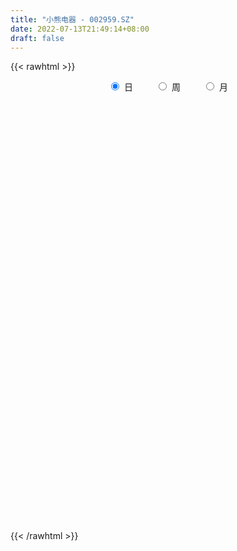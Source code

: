 ```yaml
---
title: "小熊电器 - 002959.SZ"
date: 2022-07-13T21:49:14+08:00
draft: false
---
```

{{< rawhtml >}}
    <div style="text-align: center">
        <label style="padding: 1rem;"><input style="margin-right: .5rem" type="radio" name="period" value="D" checked onclick="period_change(this)">日</label>
        <label style="padding: 1rem;"><input style="margin-right: .5rem" type="radio" name="period" value="W" onclick="period_change(this)">周</label>
        <label style="padding: 1rem;"><input style="margin-right: .5rem" type="radio" name="period" value="M" onclick="period_change(this)">月</label>
    </div>
    <div id="chart" style="height: 700px;"></div> 
    <script type="text/javascript">
        const D_v = [34712.33,20394.99,17986.23,20929.69,17531.57,23227.93,39073.71,41570.01,48339.65,50097.29,27429.95,33943.29,30215.24,23898.82,11691.95,64155.19,42949.66,40063.49,35907.63,26995.8,17676.4,33971.04,42379.63,32167.7,27147.75,21890.94,23911.75,21973.57,21422.67,27060.92,31594.95,35583.29,18167.31,22549.75,16984.2,25877.93,18896.27,14817.06,18456.73,17637.63,23211.94,15846.17,15201.64,14022.73,21689.49,16383.32,15178.41,22303.0,26173.41,25480.32,33931.9,26579.22,19397.42,27991.86,17396.4,21978.01,12015.61,12397.07,14011.82,8648.8,9172.36,12083.78,12663.29,11043.36,13700.61,12147.95,11616.2,9524.3,10491.48,20656.01,13289.46,18842.94,20238.84,20766.89,24920.38,28916.9,16836.47,13021.58,11539.14,13372.57,14201.34,35069.92,20276.45,12827.09,12002.78,14553.77,11500.01,24269.13,22460.11,13559.1,18614.94,20898.03,23191.89,20009.37,26135.81,17359.89,14123.05,13136.5,15729.59,11310.65,14262.4,16008.88,16885.24,9429.53,16643.88,10784.23,7387.07,20644.37,28337.89,22241.83,12070.5,11704.93,8301.47,11392.5,15235.79,10988.18,13616.7,10392.3,27314.77,34228.26,43646.11,20764.44,19893.73,19561.64,16186.43,34523.67,22037.38,20947.97,13043.43,13658.84,14459.82,27237.01,24570.45,27111.84,30032.75,20863.65,29221.74,39301.96,35880.66,42297.11,29292.13,19917.27,19873.58,17235.72,35183.68,33245.57,24542.51,16045.0,64956.1,41595.94,65627.04,54635.48,34526.85,22950.78,17363.08,22174.58,23655.37,18110.81,16974.26,29424.17,23631.08,22963.85,17840.71,15543.45,16366.16,15691.85,12212.8,12836.29,9245.87,12186.31,18638.22,19166.14,22043.13,21756.7,12159.94,10169.2,10000.98,6529.1,7844.21,9524.97,8453.17,8930.26,11750.11,8677.89,8333.86,32709.0,38084.2,28269.4,28636.6,16645.76,15625.65,9792.44,11055.97,8349.74,9297.77,14187.06,9237.82,6717.13,9058.63,7337.71,11461.37,12809.02,9065.44,38716.13,22927.45,23554.19,16611.65,16539.02,37895.34,25962.81,16789.68,19132.2,17057.24,9990.61,11199.85,6902.13,12201.98,19576.99,17935.28,7297.82,16014.42,11867.29,15237.91,11615.59,9552.56,11367.88,11890.55,9773.62,10747.87,8299.71,6792.62,8234.02,9301.59,33468.13,15267.37,12358.63,19447.84,9844.52,10356.62,6847.8,22687.22,11162.91,9620.9,9521.33,11228.81,14636.4,11658.02,7308.1,4812.85,14869.76,10748.94,22141.98,18538.52,10824.31,13999.1,7975.62,7075.29,7333.57,6774.59,9420.65,11171.58,19227.79,8375.78,8220.98,11655.19,14043.61,17670.15,19424.27,14778.16,12870.42,20006.17,19943.71,18098.29,12079.21,14247.76,9338.6,18691.64,51059.47,47958.48,21313.99,18137.0,15153.06,16900.95,28741.46,20582.09,19068.49,12393.14,11945.44,8692.38,15405.86,34957.52,15259.03,13946.07,15889.77,13650.15,13699.39,15151.64,11177.68,8609.91,9592.82,7115.92,10911.55,8385.97,8012.29,7089.52,8201.06,5828.11,8892.15,18753.24,20178.27,10968.78,18745.52,12996.6,15862.12,18545.97,17549.75,14838.38,19691.81,12742.76,10912.67,8897.17,17247.8,24575.97,38201.41,73408.21,36716.07,25800.18,64754.69,57058.72,61222.89,47300.2,33330.88,49579.99,45257.9,31345.04,25228.16,35744.71,22999.59,22381.22,42175.75,66820.92,35664.07,28213.0,17492.9,28262.68,20119.81,25277.45,24120.02,20393.97,19038.52,29037.03,21588.09,12333.67,17641.25,12952.05,38312.56,27626.88,38626.37,24458.0,20199.42,17789.17,16094.0,13901.8,14971.92,15258.25,12391.45,10391.4,11990.61,18027.52,25190.37,44527.3,32218.41,20402.93,18944.15,19839.11,66605.49,37666.91,50819.06,41305.95,41713.57,33359.46,26337.91,20035.61,36466.39,28994.63,33576.38,21345.36,25333.74,23841.41,16503.6,34032.6,25432.07,17000.71,13719.48,15876.96,14940.25,12650.45,12174.36,14071.86,8557.35,11812.83,10835.53,10705.92,7682.74,9711.33,8631.7,17712.55,13466.18,12355.9,9995.09,9132.46,8931.24,10596.65,14617.38,14500.22,18685.4,13074.24,13232.4,10434.76,13125.22,13443.71,23045.87,10827.38,9937.21,11396.74,10473.26,9379.31,46435.23,35680.33,18154.39,19666.93,16550.99,15167.3,12915.7,17558.14,16552.29,19921.42,21840.51,42124.41,31332.26,33949.36,25778.96,22607.37,21034.55,33147.36,50413.49,47246.56,41001.03,58219.19,42031.21,47903.95,49797.64,51198.13,34822.66,40340.95,33911.34,58788.99,32018.8,24444.0,37245.14,30299.25,19557.75,39183.87,26207.24,28044.74,22896.14,22188.15,27378.21,26266.47,21543.87,23880.08,29296.72,25546.45,27315.41,26793.03,19458.79,16398.4,14673.81,20621.75,19897.34,21376.38,43783.3,31631.43,21795.5,15602.49,19507.84,24857.52,26325.88,14907.82,21297.37,17694.94,15164.91,14558.5,15433.27,16518.63,16070.3,14638.5,20988.83,21028.25,13944.74]
const D_histogram = [0.0,0.0082962963,0.0111279097,-0.1000439933,-0.0519770798,0.3640832528,0.0806671622,-0.4082375061,-0.8481309241,-0.7683576223,-0.6671554438,-0.4701528176,-0.1623713526,0.1690855047,1.1677062129,2.5352251013,2.6327242518,3.4381193962,3.9140995906,3.7898045591,3.4224401123,3.6117089486,2.457135644,1.7104972947,1.3836977999,1.0966210984,0.3932478983,0.0954423302,-0.2244140993,-0.387012124,-0.1391421647,-0.4086583508,-0.6670375781,-1.0954625639,-1.4874507323,-2.2168444769,-2.773642513,-2.767468886,-2.6034771785,-2.1741142117,-2.1894786242,-2.1504092343,-1.9224826162,-1.6328901105,-1.1450745128,-0.7857223544,-0.5347846076,-0.3126804716,-0.4380292305,-0.3102691471,-0.4880663995,-0.5240308637,-0.6773395323,-1.225192286,-1.6033671314,-2.1669714621,-2.4147313196,-2.2673448793,-1.9482372112,-1.58675439,-1.3889050351,-1.0946929073,-0.8059791806,-0.6393087515,-0.407079389,-0.0614038482,-0.0116859929,0.1033077866,0.0110826817,0.4938658994,0.6801007611,0.8076363623,1.125979367,1.5350897048,1.4451832657,1.7861213878,1.8792978144,1.5795470117,1.4240691056,1.3084019557,0.9042331544,-0.093044034,-0.9513682586,-1.185954841,-1.0994717987,-0.981616657,-0.9399363854,-0.5465451147,-0.0841873013,0.1152776503,0.2783699328,0.2652525824,0.44490742,0.6092354951,0.1113102576,-0.1408684061,-0.3665142254,-0.5156406139,-0.7009871938,-0.9021892589,-0.8097170713,-0.6255223168,-0.6269167387,-0.6678280496,-0.8364165259,-0.9785600311,-0.9687258095,-0.9557544628,-0.4294153148,0.0538463639,0.3653127855,0.5659809479,0.7013479823,0.7883672104,0.9031802706,1.0056387397,0.8138073032,0.8356478706,1.2710766321,1.6885699297,2.2796856356,2.5350083283,2.4834808581,2.0018174477,1.6726533134,0.6343733335,-0.1552930655,-0.3383125015,-0.537888805,-0.5472542705,-0.4548063105,-0.5729402417,-0.6604872769,-0.5038737071,-0.6888534638,-0.7103569286,-0.6138867937,0.0500085575,0.5777040975,1.1837822025,1.4165078899,1.4297894438,1.0163076886,0.9099116602,1.255403431,1.6046956135,1.5827665935,0.6441327761,-0.6943400709,-1.7821838981,-2.9173312642,-3.7568723681,-3.8684407316,-3.7541241568,-3.4503529928,-3.2688299696,-3.0370834439,-2.7497280828,-2.249967059,-1.9285148198,-1.4102758055,-0.9477242177,-0.6876683669,-0.5212876019,-0.3962655116,-0.3672727732,-0.0972945807,0.1400426912,0.3601148847,0.3732134671,0.4516061261,0.2900927651,0.0166490544,0.0970553952,0.2091024493,0.2382663386,0.1885199006,0.2133838516,0.3393819388,0.5264958083,0.5437104763,0.679484852,0.6766874308,0.7234863836,0.7149443463,1.1932006,1.6188447413,1.9472193874,2.1916989969,2.2043247826,2.0314815784,1.7812821118,1.5286674508,1.3047189807,1.0079483987,0.5498825327,0.1864250526,-0.003379087,-0.1541552086,-0.2173308494,-0.1758443755,-0.1062696122,-0.0952468039,0.3177815531,0.5072978694,0.647738438,0.5698913664,0.638805526,0.2789914974,-0.2189957976,-0.6787037642,-1.1117477938,-1.2692719532,-1.2608239371,-1.1063500115,-0.9763306161,-0.7698647508,-0.4524383634,-0.3803777308,-0.2799469544,-0.0770162837,-0.0213287315,0.1791534817,0.354173102,0.5038893891,0.6351309626,0.6105338275,0.6030296961,0.643548679,0.5529471403,0.4474686666,0.3441950456,0.2207674251,0.4703898741,0.5095440905,0.4627066144,0.5324887164,0.4669156206,0.3188777639,0.2333998701,-0.0999262711,-0.3124360944,-0.4105649503,-0.4379421373,-0.3687624552,-0.3599115051,-0.2870470204,-0.2857155593,-0.2603533051,-0.1434457756,-0.0336732357,0.2184737377,0.3968090076,0.4299209414,0.2793111366,0.1656728104,0.0941887072,0.1056273549,0.0680062653,-0.0425815456,-0.1930092361,-0.5011192531,-0.700591071,-0.781626541,-0.8711054571,-1.0134455177,-1.2257332657,-1.3932740338,-1.4244452721,-1.3684529675,-1.121712847,-0.7938733772,-0.4605731973,-0.2474864319,-0.1426895769,-0.0885989633,0.3127060057,0.8364981029,1.1556183912,1.2498722808,1.2841011643,1.2523739405,1.0275057996,1.0228785915,0.9519033577,0.702409195,0.5069395362,0.4246222448,0.3087222217,0.0782278445,-0.3723697909,-0.6901179235,-0.8259585045,-0.7800671914,-0.688544339,-0.5550563764,-0.3741946509,-0.2520402535,-0.1476226678,-0.0435050365,0.0505984912,0.0548812596,0.0433598258,0.066471959,0.0646181206,0.059829531,0.0341708593,0.1039120873,0.2755040552,0.3749520552,0.3548288936,0.4623090011,0.4835362256,0.5786750051,0.6391671993,0.5597202513,0.5932859425,0.5969329533,0.5304980237,0.3841200098,0.3373846766,0.1767331385,0.0248138989,0.2302524044,0.5354243387,0.6606129433,0.6055727923,0.8226179812,1.0023043351,1.1341074523,1.1970479616,1.0238132074,1.2147320456,1.1782238128,1.1062489613,0.8818316082,0.6456491944,0.3708825176,0.0637923735,0.2093297563,0.2960543308,0.344524223,0.1997647834,0.0571743148,0.0968718771,0.0411148357,0.0815202584,0.0752335618,-0.0041949522,-0.1418865978,-0.4195977687,-0.7114819648,-0.8530134849,-1.0230459182,-1.0822725606,-0.7754682564,-0.5541397822,-0.3590728884,-0.1675373912,-0.0727515535,-0.1397742151,-0.2699217586,-0.3875246347,-0.4110826692,-0.5081785978,-0.5034432694,-0.4678062283,-0.4487022351,-0.3174097012,-0.098984335,0.3006757428,0.3755647395,0.3671943426,0.3604854649,0.3888096049,0.5854159443,0.6173960573,0.8379456267,0.9258137485,0.640452973,0.4320492302,0.1720544239,-0.0151420152,-0.3338479445,-0.4213995161,-0.3419253691,-0.3149501563,-0.5494055683,-0.8863146368,-1.1350175112,-1.4953286203,-1.8177816791,-1.9850548726,-1.8981815106,-1.7052103777,-1.4111252589,-1.1577614766,-0.9833218493,-0.8633390475,-0.6899132656,-0.4592386179,-0.3109408139,-0.1498647552,-0.0067507809,0.0167861135,0.1108829357,0.0474615135,0.0684930008,0.0454728251,0.0955005899,0.1444389974,0.1451276142,0.1030819673,-0.0154718383,-0.1719003659,-0.3192252856,-0.2864677196,-0.2248651912,-0.2538373141,-0.3808785721,-0.3136091397,-0.1024722383,0.1044022756,0.2592319515,0.3548647159,0.4465007419,0.521514016,0.7743550369,0.7305189793,0.6187889362,0.6450877385,0.631883344,0.662094194,0.6251648697,0.514755572,0.3514178768,0.2692426654,0.3220428848,0.499337225,0.6587142461,0.8308282505,0.7294225287,0.6223301615,0.5994701973,0.6643372298,0.9247795218,0.8727619714,0.8400656404,0.5646463129,0.0449447614,-0.0091372361,0.1395805396,0.2726398499,0.3844590872,0.3690137739,0.2648356446,0.4072893945,0.4196007878,0.3168309028,0.3884644935,0.3554483262,0.3120053557,0.3950576833,0.4659868105,0.5449587027,0.5782791946,0.5084457593,0.3222143599,0.3005223741,0.2005323416,0.1436813987,-0.033449567,-0.1540780702,-0.1898593691,-0.3073596187,-0.4775159276,-0.549414243,-0.5604486865,-0.4734049406,-0.4336708224,-0.3385301206,-0.0195099785,0.1366130532,0.1361910178,0.0207686916,-0.0120351394,0.0482587151,0.1055596262,0.0696718421,0.0428298838,0.0548759875,-0.0587935084,-0.1366763329,-0.2451704033,-0.4170207325,-0.4992833532,-0.6239666156,-0.5337074159,-0.5113526656,-0.5213546791]
const D_fast = [0.0,0.0103703704,0.0159839612,-0.1201989402,-0.0851262966,0.4219548491,0.1587055491,-0.4322584956,-1.0841846447,-1.1965007484,-1.2620874309,-1.1826230091,-0.9154343822,-0.5417061488,0.7488411127,2.7501662763,3.5058464898,5.1707714833,6.6252765753,7.4484326835,7.9366782648,9.0288743383,8.4885849448,8.1695709191,8.1886958743,8.1757744474,7.5707132218,7.2967682363,6.920808282,6.6614572263,6.8745416444,6.5028608706,6.0777222488,5.375431622,4.6115807706,3.3279759067,2.0777672423,1.3920736478,0.9051960607,0.7910304746,0.2282964061,-0.2702365127,-0.5229305486,-0.6415605705,-0.440013601,-0.2770920312,-0.1598504363,-0.0159164182,-0.2507724848,-0.2005796881,-0.5003935404,-0.6673657205,-0.9900092722,-1.8441600974,-2.6231767256,-3.7285239219,-4.5799666093,-4.9994163887,-5.1673680235,-5.2025737998,-5.3519507037,-5.3314118027,-5.2441928711,-5.2373496299,-5.1068901147,-4.7765655359,-4.7297691789,-4.5889484527,-4.6784028872,-4.0721531946,-3.7158931427,-3.3864484508,-2.7866106045,-1.9937278405,-1.7223384631,-0.934869994,-0.3718691138,-0.2767331636,-0.0761937934,0.1352395457,-0.042870967,-1.063409164,-2.1595754531,-2.6906507458,-2.8790356531,-3.0065846757,-3.1998885005,-2.9431335085,-2.5018225204,-2.2735381562,-2.0408533905,-1.9876575952,-1.6967759027,-1.3801389539,-1.8502366269,-2.1376323921,-2.4549067678,-2.7329433098,-3.0935366882,-3.5202860679,-3.6302431482,-3.6024289729,-3.7605525794,-3.9684209028,-4.3461135105,-4.7328970235,-4.9652442543,-5.1912115233,-4.7722262039,-4.2755029343,-3.8727083164,-3.5305449169,-3.219840887,-2.9357298563,-2.5951217285,-2.2412535744,-2.2296331851,-1.99888065,-1.2456827305,-0.4060469505,0.7549901643,1.644064939,2.2134076834,2.2321986349,2.321197829,1.4415111825,0.6130215171,0.3454239558,0.0113754509,-0.1348035822,-0.1560571998,-0.4174261914,-0.6700950459,-0.6394499029,-0.9966430255,-1.1957357225,-1.2527372859,-0.5763397953,0.095781769,0.9978054246,1.5846580845,1.9553869993,1.7959821662,1.9170640529,2.5764066815,3.3268727674,3.7006353957,2.9230347724,1.4109769077,-0.1224128941,-1.9868930762,-3.7656522721,-4.8443308185,-5.6685452829,-6.2273623671,-6.8630468363,-7.3905711716,-7.7906478312,-7.8533785722,-8.0140550379,-7.848384975,-7.6227644416,-7.5346256826,-7.498566818,-7.4726111056,-7.5354365606,-7.2897820132,-7.0174340685,-6.7073331538,-6.6009312046,-6.4096370141,-6.4986271839,-6.767908631,-6.6632384414,-6.4989157749,-6.4101853009,-6.4128017638,-6.3345918499,-6.123748278,-5.8050104564,-5.6518681694,-5.3462225807,-5.1798481442,-4.9521775955,-4.7819835462,-4.0054271424,-3.1750718159,-2.3598923229,-1.5674879642,-1.0037809828,-0.6687537924,-0.4736327311,-0.3440805295,-0.2418492543,-0.2866327367,-0.6072279695,-0.9240791864,-1.1147280978,-1.3040430216,-1.4215513747,-1.4240259947,-1.3810186344,-1.3938075272,-0.9013337819,-0.5849929982,-0.2826178201,-0.2179920501,0.010623491,-0.2794426633,-0.8321789076,-1.4615628152,-2.1725437934,-2.647385941,-2.9541439092,-3.0762574865,-3.1903207451,-3.1763210675,-2.9720042709,-2.995038071,-2.9645940333,-2.7809174335,-2.7305620641,-2.4852914805,-2.2217285847,-1.9460399503,-1.6560156362,-1.5279793145,-1.3847260218,-1.1833198691,-1.1356846228,-1.1292959299,-1.1465207895,-1.2147565536,-0.8475366361,-0.6809963971,-0.6121572196,-0.4092529385,-0.3580971291,-0.4264155449,-0.4535434712,-0.8118511802,-1.1024700271,-1.3032401205,-1.4401028418,-1.4631137735,-1.5442406997,-1.5431379702,-1.6132353989,-1.652961471,-1.5719153854,-1.4705611543,-1.1637957465,-0.8862582247,-0.7456660555,-0.8264480762,-0.8986681998,-0.9466051262,-0.9087596398,-0.9293791631,-1.0506123604,-1.2492923599,-1.6826821901,-2.0573017758,-2.333743881,-2.6409991615,-3.0367006015,-3.555421666,-4.0712809425,-4.4585634988,-4.7446844361,-4.7783725273,-4.6490014019,-4.4308445212,-4.2796293638,-4.210504903,-4.1785640302,-3.6990825598,-2.9661659369,-2.3581410508,-1.951419091,-1.5961649164,-1.3147986551,-1.2827903461,-1.0316979063,-0.8646973007,-0.9385891647,-1.0073239395,-0.9834856697,-1.0222051373,-1.2331425533,-1.7768326365,-2.26711025,-2.6094404572,-2.7585659419,-2.8391791742,-2.8444553057,-2.7571422429,-2.6979979089,-2.6304859901,-2.537244618,-2.4304914675,-2.4124883842,-2.4131698615,-2.3734397385,-2.3591390469,-2.3489702537,-2.3660862106,-2.2703669607,-2.0298989791,-1.8367129652,-1.7681289035,-1.5450715456,-1.4029602648,-1.163152734,-0.94286874,-0.8823856252,-0.7004984483,-0.5476181992,-0.4814286229,-0.5317766343,-0.4941657984,-0.6106340518,-0.7563498167,-0.4933482101,-0.0543201911,0.2360216493,0.3323746964,0.7550743806,1.1853368183,1.6006667986,1.9628692983,2.0455878459,2.5401896956,2.798237416,3.0028248047,2.9988653537,2.9240952385,2.742049191,2.4509071403,2.6487769622,2.8095151194,2.9441160674,2.8492978236,2.7210009338,2.7849164653,2.7394381328,2.8002236201,2.8127453139,2.7322680619,2.5591047669,2.1764941538,1.7067394665,1.3519545752,0.9261606623,0.5963658798,0.7093031198,0.7920966485,0.8973953202,1.0470464696,1.1236444189,1.0216782035,0.8240502204,0.6095661856,0.4832374838,0.2590969057,0.1379714168,0.0566569008,-0.0364146647,0.0155254439,0.2092047263,0.6840337398,0.8528139214,0.9362421102,1.0196545987,1.1451811399,1.4881414654,1.6744705927,2.1045065688,2.4238281277,2.2985805954,2.1981891602,1.9812079599,1.790226017,1.3880581015,1.1951566509,1.1891494556,1.1373871294,0.7655803253,0.2070925976,-0.3253646546,-1.0595079188,-1.8364063973,-2.499943309,-2.8876153247,-3.1209467862,-3.1796429822,-3.2157195689,-3.2871104039,-3.3829623641,-3.3820148985,-3.2661499053,-3.1955873048,-3.0719774349,-2.9305511558,-2.902817733,-2.7810001769,-2.8325562207,-2.7944014833,-2.8060534527,-2.7321505404,-2.6471023836,-2.6101318632,-2.6264070183,-2.7488287835,-2.9482324025,-3.1753636437,-3.2142230076,-3.2088367769,-3.3012682284,-3.5235291294,-3.5346619819,-3.3491431401,-3.1161680573,-2.8965303935,-2.7121814502,-2.5089202387,-2.3035284606,-1.8570986805,-1.7183049932,-1.6753378023,-1.4877670653,-1.3430006239,-1.1472662254,-1.0279043322,-1.0096247369,-1.085107963,-1.099972508,-0.9666615675,-0.6645329209,-0.3404773384,0.0393437287,0.1202936391,0.1687838123,0.2957913974,0.5267427374,1.0183799099,1.1845528523,1.3618729314,1.2276151821,0.719149821,0.6627835144,0.8463964251,1.0476156978,1.255549707,1.3323578371,1.294388619,1.5386647174,1.6558763077,1.6323141485,1.8010638625,1.8569097767,1.8914681451,2.0732848936,2.2607107235,2.4759222913,2.6538125819,2.7110905863,2.6054127769,2.6588513846,2.6089944375,2.5880638444,2.4025704868,2.2434224661,2.1601763249,1.9658361707,1.6763008799,1.4670490038,1.3159023886,1.2845948993,1.215911312,1.2264194836,1.5405621311,1.730838426,1.7644641451,1.6542339918,1.618421376,1.6907799092,1.7744707269,1.7560009034,1.739866416,1.7656315165,1.6372636436,1.5252117358,1.3554250646,1.0793195522,0.8722360932,0.591561177,0.5483935227,0.4429101066,0.3025694233]
const D_slow = [0.0,0.0020740741,0.0048560515,-0.0201549468,-0.0331492168,0.0578715964,0.0780383869,-0.0240209896,-0.2360537206,-0.4281431262,-0.5949319871,-0.7124701915,-0.7530630296,-0.7107916535,-0.4188651002,0.2149411751,0.873122238,1.7326520871,2.7111769847,3.6586281245,4.5142381525,5.4171653897,6.0314493007,6.4590736244,6.8049980744,7.079153349,7.1774653235,7.2013259061,7.1452223813,7.0484693503,7.0136838091,6.9115192214,6.7447598269,6.4708941859,6.0990315028,5.5448203836,4.8514097554,4.1595425338,3.5086732392,2.9651446863,2.4177750302,1.8801727217,1.3995520676,0.99132954,0.7050609118,0.5086303232,0.3749341713,0.2967640534,0.1872567457,0.109689459,-0.0123271409,-0.1433348568,-0.3126697399,-0.6189678114,-1.0198095942,-1.5615524598,-2.1652352897,-2.7320715095,-3.2191308123,-3.6158194098,-3.9630456686,-4.2367188954,-4.4382136905,-4.5980408784,-4.6998107257,-4.7151616877,-4.718083186,-4.6922562393,-4.6894855689,-4.566019094,-4.3959939038,-4.1940848132,-3.9125899714,-3.5288175452,-3.1675217288,-2.7209913819,-2.2511669282,-1.8562801753,-1.5002628989,-1.17316241,-0.9471041214,-0.9703651299,-1.2082071946,-1.5046959048,-1.7795638545,-2.0249680187,-2.2599521151,-2.3965883937,-2.4176352191,-2.3888158065,-2.3192233233,-2.2529101777,-2.1416833227,-1.9893744489,-1.9615468845,-1.996763986,-2.0883925424,-2.2173026959,-2.3925494943,-2.618096809,-2.8205260769,-2.9769066561,-3.1336358407,-3.3005928532,-3.5096969846,-3.7543369924,-3.9965184448,-4.2354570605,-4.3428108892,-4.3293492982,-4.2380211018,-4.0965258648,-3.9211888693,-3.7240970667,-3.498301999,-3.2468923141,-3.0434404883,-2.8345285207,-2.5167593626,-2.0946168802,-1.5246954713,-0.8909433892,-0.2700731747,0.2303811872,0.6485445156,0.807137849,0.7683145826,0.6837364572,0.549264256,0.4124506883,0.2987491107,0.1555140503,-0.0096077689,-0.1355761957,-0.3077895617,-0.4853787938,-0.6388504923,-0.6263483529,-0.4819223285,-0.1859767779,0.1681501946,0.5255975555,0.7796744777,1.0071523927,1.3210032505,1.7221771539,2.1178688022,2.2789019963,2.1053169785,1.659771004,0.930438188,-0.008779904,-0.9758900869,-1.9144211261,-2.7770093743,-3.5942168667,-4.3534877277,-5.0409197484,-5.6034115132,-6.0855402181,-6.4381091695,-6.6750402239,-6.8469573156,-6.9772792161,-7.076345594,-7.1681637873,-7.1924874325,-7.1574767597,-7.0674480385,-6.9741446717,-6.8612431402,-6.7887199489,-6.7845576854,-6.7602938366,-6.7080182242,-6.6484516396,-6.6013216644,-6.5479757015,-6.4631302168,-6.3315062647,-6.1955786456,-6.0257074327,-5.856535575,-5.6756639791,-5.4969278925,-5.1986277425,-4.7939165572,-4.3071117103,-3.7591869611,-3.2081057654,-2.7002353708,-2.2549148429,-1.8727479802,-1.546568235,-1.2945811354,-1.1571105022,-1.110504239,-1.1113490108,-1.1498878129,-1.2042205253,-1.2481816192,-1.2747490222,-1.2985607232,-1.2191153349,-1.0922908676,-0.9303562581,-0.7878834165,-0.628182035,-0.5584341606,-0.61318311,-0.7828590511,-1.0607959995,-1.3781139878,-1.6933199721,-1.969907475,-2.213990129,-2.4064563167,-2.5195659076,-2.6146603403,-2.6846470789,-2.7039011498,-2.7092333327,-2.6644449622,-2.5759016867,-2.4499293395,-2.2911465988,-2.1385131419,-1.9877557179,-1.8268685481,-1.6886317631,-1.5767645964,-1.490715835,-1.4355239788,-1.3179265102,-1.1905404876,-1.074863834,-0.9417416549,-0.8250127498,-0.7452933088,-0.6869433413,-0.7119249091,-0.7900339327,-0.8926751702,-1.0021607045,-1.0943513183,-1.1843291946,-1.2560909497,-1.3275198396,-1.3926081658,-1.4284696097,-1.4368879187,-1.3822694842,-1.2830672323,-1.175586997,-1.1057592128,-1.0643410102,-1.0407938334,-1.0143869947,-0.9973854284,-1.0080308148,-1.0562831238,-1.1815629371,-1.3567107048,-1.5521173401,-1.7698937043,-2.0232550838,-2.3296884002,-2.6780069087,-3.0341182267,-3.3762314686,-3.6566596803,-3.8551280246,-3.9702713239,-4.0321429319,-4.0678153261,-4.0899650669,-4.0117885655,-3.8026640398,-3.513759442,-3.2012913718,-2.8802660807,-2.5671725956,-2.3102961457,-2.0545764978,-1.8166006584,-1.6409983597,-1.5142634756,-1.4081079144,-1.330927359,-1.3113703979,-1.4044628456,-1.5769923265,-1.7834819526,-1.9784987505,-2.1506348352,-2.2893989293,-2.382947592,-2.4459576554,-2.4828633224,-2.4937395815,-2.4810899587,-2.4673696438,-2.4565296873,-2.4399116976,-2.4237571674,-2.4087997847,-2.4002570699,-2.374279048,-2.3054030342,-2.2116650204,-2.122957797,-2.0073805468,-1.8864964904,-1.7418277391,-1.5820359393,-1.4421058765,-1.2937843908,-1.1445511525,-1.0119266466,-0.9158966441,-0.831550475,-0.7873671903,-0.7811637156,-0.7236006145,-0.5897445298,-0.424591294,-0.2731980959,-0.0675436006,0.1830324832,0.4665593462,0.7658213367,1.0217746385,1.3254576499,1.6200136031,1.8965758435,2.1170337455,2.2784460441,2.3711666735,2.3871147668,2.4394472059,2.5134607886,2.5995918444,2.6495330402,2.6638266189,2.6880445882,2.6983232971,2.7187033617,2.7375117522,2.7364630141,2.7009913647,2.5960919225,2.4182214313,2.2049680601,1.9492065805,1.6786384404,1.4847713763,1.3462364307,1.2564682086,1.2145838608,1.1963959724,1.1614524186,1.093971979,0.9970908203,0.894320153,0.7672755036,0.6414146862,0.5244631291,0.4122875704,0.3329351451,0.3081890613,0.383357997,0.4772491819,0.5690477675,0.6591691338,0.756371535,0.9027255211,1.0570745354,1.2665609421,1.4980143792,1.6581276224,1.76613993,1.809153536,1.8053680322,1.721906046,1.616556167,1.5310748247,1.4523372857,1.3149858936,1.0934072344,0.8096528566,0.4358207015,-0.0186247182,-0.5148884364,-0.9894338141,-1.4157364085,-1.7685177232,-2.0579580924,-2.3037885547,-2.5196233166,-2.692101633,-2.8069112874,-2.8846464909,-2.9221126797,-2.9238003749,-2.9196038465,-2.8918831126,-2.8800177342,-2.8628944841,-2.8515262778,-2.8276511303,-2.791541381,-2.7552594774,-2.7294889856,-2.7333569452,-2.7763320366,-2.8561383581,-2.927755288,-2.9839715857,-3.0474309143,-3.1426505573,-3.2210528422,-3.2466709018,-3.2205703329,-3.155762345,-3.0670461661,-2.9554209806,-2.8250424766,-2.6314537174,-2.4488239725,-2.2941267385,-2.1328548039,-1.9748839679,-1.8093604194,-1.6530692019,-1.5243803089,-1.4365258397,-1.3692151734,-1.2887044522,-1.163870146,-0.9991915844,-0.7914845218,-0.6091288896,-0.4535463492,-0.3036787999,-0.1375944924,0.093600388,0.3117908809,0.521807291,0.6629688692,0.6742050596,0.6719207505,0.7068158854,0.7749758479,0.8710906197,0.9633440632,1.0295529744,1.131375323,1.2362755199,1.3154832456,1.412599369,1.5014614506,1.5794627895,1.6782272103,1.7947239129,1.9309635886,2.0755333873,2.2026448271,2.283198417,2.3583290106,2.408462096,2.4443824456,2.4360200539,2.3975005363,2.3500356941,2.2731957894,2.1538168075,2.0164632467,1.8763510751,1.75799984,1.6495821344,1.5649496042,1.5600721096,1.5942253729,1.6282731273,1.6334653002,1.6304565154,1.6425211942,1.6689111007,1.6863290612,1.6970365322,1.7107555291,1.696057152,1.6618880687,1.6005954679,1.4963402848,1.3715194465,1.2155277926,1.0821009386,0.9542627722,0.8239241024]
const D_data = [['2020-06-22', 119.23, 122.9, 117.6, 127.65],['2020-06-23', 123.7, 123.03, 119.98, 123.7],['2020-06-24', 121.09, 123.0, 121.09, 124.98],['2020-06-29', 122.37, 121.24, 119.65, 124.0],['2020-06-30', 121.01, 123.0, 120.01, 123.91],['2020-07-01', 122.0, 129.0, 121.87, 131.1],['2020-07-02', 128.5, 120.78, 118.5, 129.8],['2020-07-03', 118.1, 115.98, 113.3, 118.15],['2020-07-06', 114.8, 113.55, 109.57, 114.89],['2020-07-07', 113.89, 118.39, 111.36, 120.85],['2020-07-08', 117.14, 118.5, 115.2, 119.49],['2020-07-09', 118.33, 119.96, 115.6, 120.5],['2020-07-10', 120.0, 122.36, 120.0, 126.0],['2020-07-13', 121.01, 124.29, 121.0, 125.56],['2020-07-14', 136.72, 136.72, 136.72, 136.72],['2020-07-15', 145.0, 149.24, 139.01, 150.39],['2020-07-16', 145.36, 139.45, 136.4, 151.9],['2020-07-17', 140.0, 153.4, 140.0, 153.4],['2020-07-20', 159.0, 156.02, 149.18, 161.88],['2020-07-21', 152.5, 153.0, 148.2, 155.78],['2020-07-22', 151.11, 152.1, 150.15, 154.0],['2020-07-23', 154.0, 162.13, 151.44, 165.9],['2020-07-24', 160.0, 145.92, 145.92, 160.0],['2020-07-27', 143.06, 148.44, 136.99, 150.5],['2020-07-28', 148.4, 152.98, 144.18, 153.98],['2020-07-29', 150.0, 153.8, 149.16, 155.43],['2020-07-30', 153.79, 147.51, 147.5, 153.8],['2020-07-31', 145.83, 151.1, 145.6, 153.4],['2020-08-03', 150.4, 150.12, 148.18, 153.46],['2020-08-04', 149.0, 151.55, 148.31, 158.93],['2020-08-05', 150.34, 157.72, 149.3, 163.31],['2020-08-06', 158.69, 151.95, 148.02, 158.69],['2020-08-07', 149.02, 151.2, 146.75, 153.89],['2020-08-10', 148.11, 147.44, 142.0, 149.45],['2020-08-11', 145.01, 145.53, 145.0, 149.5],['2020-08-12', 144.87, 137.6, 133.0, 144.87],['2020-08-13', 137.84, 135.01, 134.0, 139.38],['2020-08-14', 136.26, 138.99, 134.11, 139.1],['2020-08-17', 140.0, 139.82, 136.57, 142.68],['2020-08-18', 139.81, 143.3, 139.0, 144.78],['2020-08-19', 143.7, 137.48, 136.99, 144.87],['2020-08-20', 135.5, 136.79, 133.8, 137.46],['2020-08-21', 136.79, 138.48, 136.79, 141.87],['2020-08-24', 140.0, 139.4, 138.01, 142.0],['2020-08-25', 140.01, 143.0, 139.6, 145.88],['2020-08-26', 143.01, 143.0, 140.0, 146.0],['2020-08-27', 144.5, 142.83, 140.55, 144.96],['2020-08-28', 142.0, 143.46, 135.0, 144.0],['2020-08-31', 143.82, 139.1, 139.0, 147.79],['2020-09-01', 139.58, 142.0, 135.61, 142.0],['2020-09-02', 138.88, 137.72, 132.56, 139.57],['2020-09-03', 137.11, 138.5, 136.01, 142.6],['2020-09-04', 137.0, 136.0, 134.0, 138.5],['2020-09-07', 136.0, 128.32, 125.14, 138.04],['2020-09-08', 127.22, 126.68, 121.9, 129.0],['2020-09-09', 124.17, 120.1, 118.3, 126.0],['2020-09-10', 123.0, 119.75, 118.88, 123.88],['2020-09-11', 120.0, 122.2, 118.01, 122.7],['2020-09-14', 123.99, 123.5, 120.5, 124.88],['2020-09-15', 123.55, 123.97, 122.5, 124.3],['2020-09-16', 123.28, 121.7, 121.01, 124.9],['2020-09-17', 120.51, 122.66, 120.2, 124.0],['2020-09-18', 122.0, 122.79, 120.22, 123.5],['2020-09-21', 123.5, 121.27, 120.5, 124.0],['2020-09-22', 121.0, 122.09, 119.06, 123.98],['2020-09-23', 122.8, 124.22, 121.0, 125.9],['2020-09-24', 124.22, 120.88, 120.38, 125.28],['2020-09-25', 120.88, 121.51, 118.38, 122.36],['2020-09-28', 121.0, 118.35, 118.07, 122.16],['2020-09-29', 119.0, 126.16, 117.2, 126.49],['2020-09-30', 126.0, 124.09, 123.6, 127.99],['2020-10-09', 126.3, 124.19, 121.51, 127.35],['2020-10-12', 124.19, 127.99, 124.01, 129.49],['2020-10-13', 127.59, 131.64, 126.07, 132.2],['2020-10-14', 127.0, 126.97, 124.88, 129.98],['2020-10-15', 128.0, 133.93, 127.11, 136.5],['2020-10-16', 132.82, 133.12, 131.8, 135.18],['2020-10-19', 134.0, 128.73, 128.26, 134.0],['2020-10-20', 128.78, 130.27, 127.34, 132.9],['2020-10-21', 130.29, 130.94, 128.93, 133.88],['2020-10-22', 130.0, 126.65, 124.8, 130.1],['2020-10-23', 126.0, 115.6, 114.44, 126.64],['2020-10-26', 113.9, 111.73, 108.2, 113.9],['2020-10-27', 112.8, 115.53, 111.7, 116.41],['2020-10-28', 115.5, 118.0, 114.51, 118.51],['2020-10-29', 117.0, 117.84, 115.0, 119.05],['2020-10-30', 119.0, 116.24, 115.6, 119.0],['2020-11-02', 117.87, 120.9, 116.27, 123.0],['2020-11-03', 122.13, 123.49, 121.0, 125.88],['2020-11-04', 123.0, 121.66, 120.42, 123.28],['2020-11-05', 123.0, 122.01, 119.96, 124.36],['2020-11-06', 120.0, 120.1, 116.14, 121.0],['2020-11-09', 120.38, 122.94, 118.0, 123.85],['2020-11-10', 122.0, 123.81, 119.19, 124.24],['2020-11-11', 123.77, 114.61, 114.5, 123.77],['2020-11-12', 116.0, 115.36, 114.69, 117.88],['2020-11-13', 115.36, 113.9, 113.0, 116.2],['2020-11-16', 114.11, 113.18, 110.28, 114.11],['2020-11-17', 113.28, 111.0, 109.49, 113.99],['2020-11-18', 110.0, 108.75, 108.03, 111.35],['2020-11-19', 108.62, 111.06, 106.19, 111.35],['2020-11-20', 110.97, 111.97, 110.14, 115.16],['2020-11-23', 113.02, 109.2, 107.17, 113.06],['2020-11-24', 109.0, 107.61, 107.2, 109.4],['2020-11-25', 107.6, 104.35, 103.2, 107.6],['2020-11-26', 103.82, 102.59, 100.58, 105.29],['2020-11-27', 102.59, 102.8, 101.38, 103.5],['2020-11-30', 102.19, 101.54, 99.5, 104.58],['2020-12-01', 101.0, 108.27, 100.38, 108.41],['2020-12-02', 108.27, 109.7, 107.5, 111.8],['2020-12-03', 109.81, 109.26, 107.8, 111.0],['2020-12-04', 107.99, 109.04, 106.3, 109.49],['2020-12-07', 108.89, 109.07, 108.0, 110.62],['2020-12-08', 108.38, 109.12, 108.07, 112.47],['2020-12-09', 109.12, 110.18, 108.66, 111.99],['2020-12-10', 110.11, 110.9, 107.95, 111.5],['2020-12-11', 111.91, 107.25, 105.61, 112.01],['2020-12-14', 107.51, 109.71, 106.71, 109.97],['2020-12-15', 110.18, 116.6, 109.52, 116.6],['2020-12-16', 117.0, 119.55, 113.01, 120.18],['2020-12-17', 118.58, 125.8, 117.63, 128.5],['2020-12-18', 125.69, 125.65, 123.5, 127.76],['2020-12-21', 126.01, 124.29, 121.61, 126.07],['2020-12-22', 122.45, 119.25, 118.88, 123.23],['2020-12-23', 119.23, 120.5, 118.21, 121.79],['2020-12-24', 119.99, 108.93, 108.45, 120.0],['2020-12-25', 107.01, 107.39, 103.0, 108.8],['2020-12-28', 108.69, 112.26, 108.49, 114.73],['2020-12-29', 112.14, 110.75, 108.3, 112.5],['2020-12-30', 112.01, 112.2, 110.31, 114.49],['2020-12-31', 111.98, 113.35, 111.12, 114.98],['2021-01-04', 113.25, 110.26, 107.0, 113.25],['2021-01-05', 108.46, 109.6, 107.0, 111.83],['2021-01-06', 111.0, 112.37, 109.9, 114.76],['2021-01-07', 112.4, 107.5, 106.42, 112.4],['2021-01-08', 105.5, 108.37, 105.42, 110.99],['2021-01-11', 108.4, 109.44, 106.6, 112.94],['2021-01-12', 109.36, 118.3, 108.91, 119.28],['2021-01-13', 120.31, 120.0, 116.42, 122.99],['2021-01-14', 120.01, 124.72, 118.8, 127.57],['2021-01-15', 123.1, 123.36, 117.22, 124.25],['2021-01-18', 121.0, 122.47, 119.0, 123.79],['2021-01-19', 123.85, 117.11, 117.01, 123.85],['2021-01-20', 117.01, 120.45, 114.9, 120.88],['2021-01-21', 120.45, 127.8, 119.02, 128.5],['2021-01-22', 129.76, 131.1, 126.11, 134.68],['2021-01-25', 131.51, 128.89, 127.7, 132.92],['2021-01-26', 116.0, 116.0, 116.0, 118.7],['2021-01-27', 108.0, 105.1, 104.4, 109.91],['2021-01-28', 104.0, 100.93, 100.0, 104.91],['2021-01-29', 100.93, 92.6, 90.84, 102.81],['2021-02-01', 91.99, 88.33, 85.6, 91.99],['2021-02-02', 88.33, 91.74, 88.0, 92.68],['2021-02-03', 91.81, 91.31, 89.47, 93.33],['2021-02-04', 91.0, 91.59, 89.49, 92.7],['2021-02-05', 92.39, 88.22, 88.2, 92.8],['2021-02-08', 87.87, 86.87, 83.0, 87.97],['2021-02-09', 86.85, 85.98, 84.8, 86.86],['2021-02-10', 85.98, 88.01, 85.98, 89.2],['2021-02-18', 89.2, 85.49, 84.46, 89.99],['2021-02-19', 84.93, 88.0, 83.7, 88.0],['2021-02-22', 88.25, 88.08, 86.6, 89.7],['2021-02-23', 87.74, 85.88, 84.33, 87.74],['2021-02-24', 86.2, 84.39, 84.08, 86.88],['2021-02-25', 84.4, 83.29, 83.05, 84.8],['2021-02-26', 81.81, 81.18, 79.17, 82.1],['2021-03-01', 82.0, 83.8, 81.11, 83.8],['2021-03-02', 83.95, 83.76, 82.2, 84.93],['2021-03-03', 83.76, 83.97, 82.79, 84.35],['2021-03-04', 83.9, 81.3, 81.0, 84.27],['2021-03-05', 80.3, 81.71, 79.32, 81.99],['2021-03-08', 81.79, 77.8, 77.5, 81.83],['2021-03-09', 77.78, 74.37, 72.4, 77.79],['2021-03-10', 75.0, 77.36, 74.63, 78.35],['2021-03-11', 77.14, 77.44, 76.54, 78.15],['2021-03-12', 77.0, 76.01, 75.37, 77.0],['2021-03-15', 76.0, 74.19, 73.55, 76.0],['2021-03-16', 74.27, 74.28, 73.19, 74.8],['2021-03-17', 74.27, 75.25, 73.07, 75.25],['2021-03-18', 75.25, 76.3, 74.62, 77.0],['2021-03-19', 76.11, 74.26, 74.0, 76.11],['2021-03-22', 74.25, 75.78, 73.82, 75.84],['2021-03-23', 75.45, 74.1, 73.88, 76.11],['2021-03-24', 73.5, 74.58, 73.5, 75.95],['2021-03-25', 73.88, 73.77, 73.41, 74.99],['2021-03-26', 74.76, 81.15, 74.04, 81.15],['2021-03-29', 82.74, 83.36, 82.0, 85.1],['2021-03-30', 82.83, 84.97, 80.47, 85.49],['2021-03-31', 85.5, 86.56, 83.82, 88.0],['2021-04-01', 85.77, 85.62, 84.4, 86.6],['2021-04-02', 85.49, 84.14, 83.31, 85.59],['2021-04-06', 84.01, 83.2, 82.1, 84.98],['2021-04-07', 83.16, 82.84, 82.32, 84.5],['2021-04-08', 82.32, 82.8, 81.51, 83.67],['2021-04-09', 82.19, 81.2, 80.67, 83.68],['2021-04-12', 81.19, 77.58, 77.5, 82.0],['2021-04-13', 78.0, 76.67, 76.06, 78.42],['2021-04-14', 75.85, 77.26, 75.85, 77.55],['2021-04-15', 77.26, 76.6, 75.23, 77.27],['2021-04-16', 76.62, 76.8, 76.0, 77.16],['2021-04-19', 76.82, 77.72, 76.82, 79.36],['2021-04-20', 78.0, 78.08, 77.71, 79.29],['2021-04-21', 77.45, 77.3, 76.53, 77.84],['2021-04-22', 77.21, 83.4, 76.46, 84.2],['2021-04-23', 82.0, 82.4, 81.13, 83.39],['2021-04-26', 82.0, 83.0, 81.51, 84.99],['2021-04-27', 82.58, 80.8, 79.51, 83.5],['2021-04-28', 80.77, 83.0, 79.05, 83.4],['2021-04-29', 77.77, 77.12, 75.0, 78.75],['2021-04-30', 75.89, 73.0, 72.52, 75.89],['2021-05-06', 72.8, 70.42, 70.23, 72.83],['2021-05-07', 70.42, 67.48, 67.0, 70.84],['2021-05-10', 67.44, 68.2, 65.31, 68.27],['2021-05-11', 68.22, 68.64, 67.0, 69.15],['2021-05-12', 68.98, 69.7, 68.43, 70.68],['2021-05-13', 68.77, 69.03, 67.9, 69.5],['2021-05-14', 68.55, 69.87, 67.8, 70.82],['2021-05-17', 69.87, 71.84, 69.5, 72.48],['2021-05-18', 71.84, 69.12, 68.5, 71.84],['2021-05-19', 68.88, 69.3, 67.99, 69.77],['2021-05-20', 68.7, 70.88, 68.7, 72.0],['2021-05-21', 70.87, 69.31, 69.0, 71.58],['2021-05-24', 69.31, 71.5, 68.98, 72.77],['2021-05-25', 71.79, 72.04, 71.15, 72.33],['2021-05-26', 72.04, 72.59, 71.16, 72.6],['2021-05-27', 72.58, 73.24, 72.05, 73.25],['2021-05-28', 73.0, 71.76, 71.24, 73.3],['2021-05-31', 71.3, 72.08, 70.5, 72.12],['2021-06-01', 72.12, 73.0, 72.12, 73.32],['2021-06-02', 73.09, 71.45, 71.15, 73.09],['2021-06-03', 71.26, 70.9, 70.66, 71.79],['2021-06-04', 70.6, 70.46, 69.7, 70.84],['2021-06-07', 70.75, 69.61, 69.0, 70.8],['2021-06-08', 69.21, 74.71, 69.21, 75.5],['2021-06-09', 74.1, 73.07, 72.9, 74.68],['2021-06-10', 72.82, 72.2, 71.39, 72.82],['2021-06-11', 72.59, 73.98, 72.3, 74.68],['2021-06-15', 73.96, 72.57, 72.28, 73.96],['2021-06-16', 72.2, 71.16, 70.4, 72.99],['2021-06-17', 71.13, 71.43, 70.52, 71.45],['2021-06-18', 70.4, 67.14, 66.98, 71.0],['2021-06-21', 66.9, 66.9, 65.6, 68.36],['2021-06-22', 67.12, 67.08, 66.3, 68.3],['2021-06-23', 67.08, 67.15, 66.3, 67.4],['2021-06-24', 67.15, 68.0, 66.2, 68.61],['2021-06-25', 68.0, 67.0, 66.7, 68.01],['2021-06-28', 67.0, 67.59, 66.03, 67.63],['2021-06-29', 67.42, 66.48, 66.4, 67.42],['2021-06-30', 66.4, 66.44, 66.3, 66.82],['2021-07-01', 66.54, 67.61, 65.98, 69.5],['2021-07-02', 67.05, 67.86, 66.38, 68.35],['2021-07-05', 67.31, 70.5, 67.2, 71.01],['2021-07-06', 70.3, 70.8, 69.75, 72.0],['2021-07-07', 70.21, 69.71, 69.02, 71.25],['2021-07-08', 69.71, 67.21, 67.21, 70.7],['2021-07-09', 67.0, 66.98, 66.28, 67.83],['2021-07-12', 67.05, 66.96, 66.53, 67.5],['2021-07-13', 66.96, 67.77, 66.76, 67.98],['2021-07-14', 67.45, 67.01, 66.75, 67.51],['2021-07-15', 67.0, 65.56, 65.33, 67.0],['2021-07-16', 65.55, 64.11, 64.1, 65.61],['2021-07-19', 64.1, 60.45, 58.46, 64.1],['2021-07-20', 59.2, 59.77, 59.2, 60.39],['2021-07-21', 59.81, 59.69, 59.38, 60.55],['2021-07-22', 59.6, 58.22, 58.2, 59.6],['2021-07-23', 58.22, 55.9, 55.8, 58.69],['2021-07-26', 55.8, 52.85, 52.63, 55.8],['2021-07-27', 53.22, 50.97, 50.6, 54.68],['2021-07-28', 50.88, 50.6, 49.51, 51.45],['2021-07-29', 50.86, 50.18, 50.07, 51.4],['2021-07-30', 50.18, 51.89, 49.24, 51.98],['2021-08-02', 51.76, 53.16, 50.01, 53.2],['2021-08-03', 52.8, 53.96, 52.34, 54.1],['2021-08-04', 53.95, 53.08, 52.61, 53.95],['2021-08-05', 53.2, 51.85, 51.3, 53.2],['2021-08-06', 51.3, 50.97, 50.58, 51.46],['2021-08-09', 51.17, 56.07, 50.9, 56.07],['2021-08-10', 57.05, 60.02, 57.03, 61.0],['2021-08-11', 59.0, 60.02, 57.92, 63.99],['2021-08-12', 60.95, 58.81, 58.5, 60.99],['2021-08-13', 58.81, 58.99, 57.7, 59.51],['2021-08-16', 58.29, 58.8, 57.43, 59.6],['2021-08-17', 58.35, 56.25, 56.25, 58.84],['2021-08-18', 56.6, 58.9, 54.99, 59.0],['2021-08-19', 59.0, 58.38, 58.1, 60.58],['2021-08-20', 57.49, 55.69, 55.3, 57.5],['2021-08-23', 55.0, 55.42, 54.48, 56.12],['2021-08-24', 55.69, 56.25, 55.29, 57.2],['2021-08-25', 56.35, 55.39, 54.61, 56.5],['2021-08-26', 55.44, 52.98, 52.75, 55.62],['2021-08-27', 47.91, 48.06, 47.91, 49.58],['2021-08-30', 47.53, 47.0, 46.44, 47.98],['2021-08-31', 46.61, 47.2, 46.3, 48.18],['2021-09-01', 47.26, 48.32, 46.43, 48.78],['2021-09-02', 48.32, 48.38, 47.83, 49.29],['2021-09-03', 48.0, 48.7, 47.71, 49.4],['2021-09-06', 48.66, 49.44, 48.25, 49.58],['2021-09-07', 49.45, 48.93, 48.56, 49.5],['2021-09-08', 48.93, 48.81, 48.41, 49.09],['2021-09-09', 48.7, 48.94, 48.5, 49.45],['2021-09-10', 48.99, 49.0, 48.58, 49.25],['2021-09-13', 48.79, 47.83, 47.6, 48.88],['2021-09-14', 47.78, 47.3, 47.15, 48.18],['2021-09-15', 47.23, 47.46, 46.47, 47.46],['2021-09-16', 47.41, 46.91, 46.69, 47.51],['2021-09-17', 46.84, 46.56, 45.8, 47.15],['2021-09-22', 45.78, 45.91, 45.6, 46.38],['2021-09-23', 45.91, 46.94, 45.9, 47.36],['2021-09-24', 46.94, 48.69, 46.0, 49.09],['2021-09-27', 48.68, 48.46, 47.8, 50.55],['2021-09-28', 48.69, 47.16, 47.0, 48.75],['2021-09-29', 47.19, 49.03, 46.21, 51.0],['2021-09-30', 49.03, 48.4, 48.31, 49.99],['2021-10-08', 48.25, 49.81, 48.05, 50.62],['2021-10-11', 49.98, 50.05, 49.88, 51.95],['2021-10-12', 49.38, 48.51, 48.17, 49.69],['2021-10-13', 48.51, 50.07, 47.72, 50.3],['2021-10-14', 49.89, 50.1, 49.67, 51.8],['2021-10-15', 49.88, 49.35, 48.88, 50.79],['2021-10-18', 49.02, 48.0, 47.85, 49.07],['2021-10-19', 47.81, 48.89, 47.62, 49.09],['2021-10-20', 49.0, 46.99, 46.9, 49.49],['2021-10-21', 46.9, 46.22, 45.77, 47.26],['2021-10-22', 46.22, 50.84, 46.16, 50.84],['2021-10-25', 51.44, 53.69, 50.84, 55.08],['2021-10-26', 53.5, 53.01, 52.3, 54.1],['2021-10-27', 52.6, 51.4, 51.05, 52.69],['2021-10-28', 51.08, 55.8, 49.4, 55.9],['2021-10-29', 54.5, 57.15, 53.7, 57.71],['2021-11-01', 57.06, 58.3, 56.34, 62.01],['2021-11-02', 58.3, 58.99, 56.68, 60.0],['2021-11-03', 58.5, 56.75, 56.7, 60.0],['2021-11-04', 56.94, 62.43, 56.5, 62.43],['2021-11-05', 62.86, 61.17, 61.08, 64.95],['2021-11-08', 61.2, 61.6, 59.82, 62.81],['2021-11-09', 61.16, 59.97, 59.63, 61.5],['2021-11-10', 59.87, 59.5, 54.05, 59.87],['2021-11-11', 58.06, 58.37, 57.51, 59.46],['2021-11-12', 58.3, 56.9, 56.5, 58.33],['2021-11-15', 57.78, 62.59, 56.53, 62.59],['2021-11-16', 62.05, 63.04, 60.51, 67.5],['2021-11-17', 62.4, 63.55, 60.96, 65.43],['2021-11-18', 62.98, 61.46, 61.01, 63.8],['2021-11-19', 60.82, 61.19, 60.82, 62.08],['2021-11-22', 61.2, 63.64, 60.28, 63.66],['2021-11-23', 63.0, 62.84, 61.78, 63.77],['2021-11-24', 62.45, 64.44, 62.32, 65.29],['2021-11-25', 64.44, 64.4, 63.52, 65.67],['2021-11-26', 63.9, 63.67, 62.26, 65.3],['2021-11-29', 61.98, 62.68, 61.5, 64.34],['2021-11-30', 62.43, 59.95, 58.8, 62.86],['2021-12-01', 59.55, 58.13, 57.6, 59.66],['2021-12-02', 57.95, 58.54, 57.58, 59.0],['2021-12-03', 58.4, 56.88, 56.7, 58.95],['2021-12-06', 56.88, 57.06, 55.79, 57.97],['2021-12-07', 57.08, 61.8, 57.06, 62.5],['2021-12-08', 61.8, 61.83, 60.31, 62.82],['2021-12-09', 62.0, 62.45, 62.0, 64.69],['2021-12-10', 62.11, 63.42, 62.07, 64.02],['2021-12-13', 63.42, 63.06, 62.44, 64.45],['2021-12-14', 62.8, 61.19, 61.01, 62.84],['2021-12-15', 62.08, 59.86, 59.68, 62.08],['2021-12-16', 59.84, 59.23, 58.55, 60.34],['2021-12-17', 59.23, 59.84, 58.04, 59.85],['2021-12-20', 60.95, 58.34, 58.3, 60.95],['2021-12-21', 58.38, 59.06, 58.36, 60.15],['2021-12-22', 58.93, 59.25, 58.08, 59.92],['2021-12-23', 58.5, 58.89, 57.5, 58.98],['2021-12-24', 58.8, 60.45, 57.53, 61.0],['2021-12-27', 60.18, 62.37, 59.75, 62.62],['2021-12-28', 62.29, 66.45, 61.67, 66.5],['2021-12-29', 65.68, 64.0, 63.03, 65.69],['2021-12-30', 64.0, 63.51, 63.28, 65.64],['2021-12-31', 63.0, 63.87, 61.8, 64.95],['2022-01-04', 63.2, 64.77, 62.55, 64.85],['2022-01-05', 64.52, 68.0, 63.52, 71.25],['2022-01-06', 66.66, 67.18, 65.5, 69.89],['2022-01-07', 66.5, 70.98, 66.1, 71.5],['2022-01-10', 70.24, 71.06, 68.66, 72.63],['2022-01-11', 71.01, 66.7, 64.8, 71.01],['2022-01-12', 66.01, 67.0, 63.66, 67.99],['2022-01-13', 66.97, 65.58, 64.55, 67.33],['2022-01-14', 64.74, 65.6, 64.5, 66.98],['2022-01-17', 65.21, 62.69, 62.55, 65.6],['2022-01-18', 62.82, 64.42, 61.6, 64.51],['2022-01-19', 64.0, 66.41, 63.58, 66.5],['2022-01-20', 66.0, 65.99, 65.04, 66.9],['2022-01-21', 65.3, 62.0, 62.0, 65.7],['2022-01-24', 61.0, 58.76, 58.01, 61.56],['2022-01-25', 58.37, 57.6, 57.6, 59.95],['2022-01-26', 57.6, 53.58, 52.8, 58.64],['2022-01-27', 53.02, 50.9, 50.66, 53.6],['2022-01-28', 51.03, 49.95, 49.91, 51.98],['2022-02-07', 50.55, 51.25, 50.41, 52.3],['2022-02-08', 51.25, 51.72, 49.9, 52.3],['2022-02-09', 51.74, 52.83, 51.74, 53.0],['2022-02-10', 52.85, 52.5, 52.11, 53.44],['2022-02-11', 52.52, 51.5, 50.76, 52.8],['2022-02-14', 50.7, 50.53, 49.57, 51.9],['2022-02-15', 50.68, 51.0, 50.12, 51.2],['2022-02-16', 51.01, 51.96, 50.45, 52.5],['2022-02-17', 51.9, 51.24, 51.11, 52.09],['2022-02-18', 51.31, 51.64, 50.31, 52.13],['2022-02-21', 51.55, 51.76, 51.16, 51.78],['2022-02-22', 51.4, 50.3, 50.21, 51.4],['2022-02-23', 50.29, 51.14, 50.29, 51.28],['2022-02-24', 51.07, 48.9, 48.0, 51.48],['2022-02-25', 49.05, 49.48, 49.05, 50.24],['2022-02-28', 49.7, 48.56, 47.18, 49.7],['2022-03-01', 48.56, 49.2, 48.56, 50.3],['2022-03-02', 49.2, 49.15, 48.5, 49.49],['2022-03-03', 49.14, 48.4, 48.21, 49.41],['2022-03-04', 48.1, 47.46, 47.29, 48.73],['2022-03-07', 47.0, 45.71, 45.6, 47.01],['2022-03-08', 45.71, 44.02, 43.6, 46.16],['2022-03-09', 44.02, 42.71, 40.61, 44.25],['2022-03-10', 43.61, 44.0, 43.31, 44.62],['2022-03-11', 43.87, 43.99, 42.5, 44.44],['2022-03-14', 43.54, 42.32, 42.32, 43.97],['2022-03-15', 42.32, 39.97, 39.82, 42.35],['2022-03-16', 41.01, 41.51, 39.23, 41.6],['2022-03-17', 42.53, 43.44, 41.79, 45.58],['2022-03-18', 43.01, 44.06, 42.86, 44.29],['2022-03-21', 43.83, 44.08, 43.34, 44.38],['2022-03-22', 44.2, 43.82, 43.3, 44.49],['2022-03-23', 43.66, 44.17, 43.35, 44.41],['2022-03-24', 44.0, 44.39, 43.43, 44.55],['2022-03-25', 45.38, 47.64, 45.25, 48.83],['2022-03-28', 46.0, 44.73, 44.6, 46.92],['2022-03-29', 45.08, 43.66, 43.5, 45.43],['2022-03-30', 44.0, 45.35, 43.55, 45.88],['2022-03-31', 45.0, 45.11, 44.8, 46.27],['2022-04-01', 44.88, 45.95, 44.3, 46.45],['2022-04-06', 45.9, 45.36, 45.0, 46.18],['2022-04-07', 45.39, 44.27, 44.25, 47.16],['2022-04-08', 43.99, 43.0, 42.68, 44.46],['2022-04-11', 42.38, 43.4, 42.3, 44.8],['2022-04-12', 42.86, 45.06, 41.82, 45.18],['2022-04-13', 44.63, 47.4, 44.16, 49.5],['2022-04-14', 47.75, 48.4, 47.0, 49.85],['2022-04-15', 47.98, 49.93, 47.13, 50.74],['2022-04-18', 50.0, 47.22, 47.16, 50.7],['2022-04-19', 47.47, 47.05, 46.3, 48.3],['2022-04-20', 47.34, 48.19, 46.5, 48.96],['2022-04-21', 47.58, 49.88, 46.81, 49.88],['2022-04-22', 49.01, 53.85, 48.05, 54.87],['2022-04-25', 51.9, 51.25, 50.8, 55.94],['2022-04-26', 50.63, 52.01, 49.62, 53.18],['2022-04-27', 50.59, 48.78, 46.81, 52.63],['2022-04-28', 47.17, 43.9, 43.9, 47.17],['2022-04-29', 45.89, 48.29, 45.46, 48.29],['2022-05-05', 50.0, 51.24, 49.5, 52.25],['2022-05-06', 50.8, 52.08, 50.08, 53.5],['2022-05-09', 51.6, 52.86, 51.14, 53.2],['2022-05-10', 51.79, 51.96, 51.79, 54.45],['2022-05-11', 52.0, 50.92, 50.5, 52.8],['2022-05-12', 50.53, 54.54, 50.5, 54.54],['2022-05-13', 54.6, 53.83, 52.71, 54.82],['2022-05-16', 53.83, 52.62, 52.1, 54.61],['2022-05-17', 52.78, 55.2, 51.8, 55.49],['2022-05-18', 54.94, 54.5, 54.09, 56.0],['2022-05-19', 53.2, 54.65, 52.5, 55.26],['2022-05-20', 54.04, 56.86, 53.58, 59.17],['2022-05-23', 57.5, 57.72, 56.15, 59.3],['2022-05-24', 57.7, 58.9, 56.67, 59.68],['2022-05-25', 57.57, 59.37, 57.22, 59.68],['2022-05-26', 60.5, 58.72, 58.36, 60.55],['2022-05-27', 59.01, 57.22, 56.67, 60.99],['2022-05-30', 56.91, 59.3, 56.51, 60.16],['2022-05-31', 58.75, 58.53, 57.56, 59.56],['2022-06-01', 58.77, 59.13, 58.0, 61.0],['2022-06-02', 58.66, 57.38, 56.48, 59.95],['2022-06-06', 57.3, 57.55, 56.26, 58.37],['2022-06-07', 56.96, 58.39, 56.6, 59.22],['2022-06-08', 58.48, 57.08, 56.21, 59.21],['2022-06-09', 57.0, 55.64, 55.5, 57.0],['2022-06-10', 55.64, 56.1, 55.0, 56.8],['2022-06-13', 55.9, 56.47, 55.22, 56.63],['2022-06-14', 55.8, 57.75, 55.1, 57.77],['2022-06-15', 57.75, 57.38, 56.75, 58.6],['2022-06-16', 57.4, 58.36, 57.4, 59.38],['2022-06-17', 58.33, 62.37, 57.31, 64.2],['2022-06-20', 62.37, 61.89, 61.0, 63.68],['2022-06-21', 61.89, 60.69, 60.0, 63.0],['2022-06-22', 60.5, 59.23, 58.83, 60.65],['2022-06-23', 59.23, 60.1, 57.52, 60.34],['2022-06-24', 60.16, 61.59, 60.0, 62.73],['2022-06-27', 61.48, 62.17, 61.2, 63.42],['2022-06-28', 61.94, 61.37, 60.68, 62.0],['2022-06-29', 61.25, 61.6, 60.71, 62.6],['2022-06-30', 61.88, 62.33, 61.0, 63.28],['2022-07-01', 61.85, 60.72, 60.0, 62.09],['2022-07-04', 60.68, 60.81, 59.49, 61.2],['2022-07-05', 61.0, 60.0, 59.3, 62.3],['2022-07-06', 60.5, 58.4, 58.08, 60.5],['2022-07-07', 58.3, 58.67, 56.45, 58.79],['2022-07-08', 58.5, 57.31, 57.03, 59.1],['2022-07-11', 56.5, 59.61, 56.18, 59.86],['2022-07-12', 59.58, 58.79, 58.2, 61.5],['2022-07-13', 59.0, 58.13, 57.3, 59.48]]
const W_v = [784.07,281811.66,430703.47,227375.7,423348.2,323531.02,35230.75,157691.02,230513.25,198089.86,206564.83,168099.13,150584.23,122506.08,84896.2,101927.24,81678.1,214964.42,178393.52,158652.34,123956.18,113491.02,82499.08,100501.01,81535.44,127563.02,254558.73,159822.64,135378.64,110048.7,122981.7,121406.99,96233.7,120669.04,78214.46,114132.68,54622.34,102125.18,85375.44,97658.07,98085.27,96616.93,136573.99,73093.55,142332.91,190025.42,182759.11,156930.5,127091.71,133829.14,99125.21,90354.11,89576.95,131562.27,91778.95,56580.05,58032.42,44436.95,18842.94,111679.48,87204.55,71160.1,99801.31,100820.01,70448.02,61129.95,94999.52,59534.64,136345.88,112202.85,62110.06,129815.7,175993.6,125455.82,212766.59,151650.77,58740.44,53055.25,88406.02,65119.49,85295.11,42352.43,70401.12,127261.61,38495.92,46538.35,94979.41,120563.01,35921.88,57351.81,72691.8,59664.49,43847.84,89843.56,49736.16,56170.35,49397.67,73479.53,41775.68,61523.35,84749.17,73707.57,157160.58,100446.05,83394.34,72444.41,51647.97,42600.39,33473.5,62889.17,15862.12,83368.67,99835.02,257737.87,236691.86,137698.72,190366.64,118173.93,99638.56,141975.86,82956.31,68059.23,141283.16,174930.57,162752.5,145716.5,116810.39,69361.5,55983.49,57204.5,51011.34,74109.64,70876.94,87621.75,105219.94,47026.13,149167.96,152981.73,236401.94,100995.77,199882.74,150730.01,126714.48,100987.14,115512.08,120352.58,113394.78,95390.92,77219.2,55961.82]
const W_histogram = [0.0,0.7651737892,1.7070737802,2.2514556675,3.039507714,3.2313309035,3.040963324,2.5872909685,2.5455123105,2.2579585269,1.5352768093,0.8544098401,-0.2266290123,-0.9486405035,-1.6570510165,-1.8833401352,-2.0223098845,-1.5470997119,-1.3152245952,-0.9189165291,-0.7860320707,-0.7328098405,-1.1065241669,-1.3811059562,-1.3769004298,-0.962104168,-0.1467740205,0.6914871794,1.0576219853,1.1336747835,1.5554929577,1.2883268981,0.9290487661,1.4534709836,1.9221494156,2.6096511083,3.2314985711,4.0683456843,3.9516864147,4.7597387611,5.0877700287,2.8614576248,2.4519867434,2.2015979412,1.3717103727,1.0741385716,2.697106597,2.9743494512,3.1947367905,3.0364599424,1.8566247035,0.8407804123,0.3294173722,-0.6335826443,-2.2323378414,-3.222338548,-3.8908809305,-4.0676890797,-4.0760158827,-3.405505301,-4.0248772429,-4.2521517765,-4.0065687527,-4.1103555579,-4.1458101714,-4.5891676477,-4.2710593636,-3.9950760871,-2.4623792296,-2.5562884433,-2.1133098375,-2.0503905999,-0.9498715402,0.2827908454,-1.417913404,-2.6873509035,-3.3476880735,-3.5712434004,-3.9357718948,-3.8915202042,-3.9820872435,-3.8912526227,-3.1312270893,-2.2333596396,-1.6695117107,-1.4339472207,-0.7750482163,-0.8408503797,-1.1079027335,-0.9797726268,-0.7966956101,-0.3948691358,-0.1154153999,0.3805522424,0.3242088106,0.3514805235,0.4927475297,0.5858933208,0.5156622901,0.0047498357,-0.4875669603,-0.744112453,-0.2672066244,-0.0773948451,-0.3536323868,-0.3789217062,-0.2664302,-0.2477304828,0.0034134395,0.2326369807,0.5440647765,0.770111982,1.0534837229,1.6631305943,2.2953886389,2.3743948293,2.6433593168,2.8957516999,2.5263364358,2.6314809704,2.3767261074,2.1717269173,2.1830378456,2.5598464226,2.3430718878,1.8738697444,0.7275170303,0.0830952302,-0.3031166384,-0.6533314224,-0.9522015462,-1.2935879185,-1.4148637355,-1.1645962814,-1.0282368741,-1.0484877059,-0.5329289854,0.100561827,0.1695409009,0.4773876953,0.7875382141,1.162765711,1.3860688109,1.4865200605,1.4094188142,1.7036838891,1.7614907481,1.6583014637,1.2937357978,1.0514556468]
const W_fast = [0.0,0.9564672365,2.3251356726,3.4323814767,4.9803104517,5.9799663672,6.5498396187,6.7429900052,7.3375894249,7.614525273,7.2756627577,6.8083982486,5.6707021431,4.7115305261,3.5888572589,2.8917331064,2.247185886,2.3356211306,2.2386900985,2.4052690324,2.3416454731,2.2116652431,1.561319875,0.9414615966,0.6014420156,0.7757122353,1.5543488778,2.5654818726,3.1960221748,3.5554936688,4.3661850824,4.4211007474,4.2940848069,5.1818747703,6.1310905562,7.4710050259,8.9007271316,10.7546606658,11.6259229999,13.6239100366,15.2238838113,13.7129358137,13.9164616182,14.2164723013,13.7295123259,13.7004751677,15.9977198424,17.0185500594,18.0376215963,18.6384597338,17.9227806707,17.1171314826,16.6881227856,15.5667271081,13.4098874506,11.614302107,9.9730394919,8.7793090727,7.751978299,7.5711125556,5.9455213029,4.6552088252,3.8991496608,2.7677739661,1.6958668097,0.1052174215,-0.6444391353,-1.3672248805,-0.4501228304,-1.1831041549,-1.2684530086,-1.7181314208,-0.8550802462,0.4482798507,-1.6069027497,-3.5481779751,-5.0454371634,-6.1618033404,-7.5102748085,-8.4389031689,-9.5249920192,-10.406970554,-10.429751793,-10.0902242532,-9.9437542519,-10.0666765672,-9.6015396168,-9.8775543751,-10.4215824123,-10.5383954623,-10.5544923481,-10.2513831578,-10.0007832719,-9.409677569,-9.3849687981,-9.2698269543,-9.0053730658,-8.7657539444,-8.7070694026,-9.2167943981,-9.8310029341,-10.2735765401,-9.8634723676,-9.6930092996,-10.057654938,-10.1776746839,-10.1317907277,-10.1750236312,-9.923026349,-9.6356435627,-9.1881995727,-8.7696243718,-8.2228817001,-7.1974521801,-5.9913469758,-5.3187420781,-4.3889377614,-3.4126074533,-3.1504386084,-2.3874238313,-2.0479971674,-1.7100646282,-1.1529942385,-0.1362240559,0.2327693814,0.232034674,-0.7324387825,-1.3560867751,-1.8180778032,-2.3316254429,-2.8685459532,-3.5333293052,-4.0083210561,-4.0492026722,-4.1699024835,-4.4522752418,-4.0699487676,-3.4113174985,-3.2999531993,-2.8727594812,-2.3657244088,-1.6998054842,-1.1299851816,-0.6579039168,-0.3826504596,0.3375355877,0.8357151336,1.1471012151,1.1059694987,1.1265532594]
const W_slow = [0.0,0.1912934473,0.6180618924,1.1809258092,1.9408027377,2.7486354636,3.5088762946,4.1556990367,4.7920771144,5.3565667461,5.7403859484,5.9539884085,5.8973311554,5.6601710295,5.2459082754,4.7750732416,4.2694957705,3.8827208425,3.5539146937,3.3241855614,3.1276775438,2.9444750836,2.6678440419,2.3225675529,1.9783424454,1.7378164034,1.7011228983,1.8739946931,2.1384001895,2.4218188853,2.8106921247,3.1327738493,3.3650360408,3.7284037867,4.2089411406,4.8613539177,5.6692285604,6.6863149815,7.6742365852,8.8641712755,10.1361137827,10.8514781889,11.4644748747,12.01487436,12.3578019532,12.6263365961,13.3006132454,14.0442006082,14.8428848058,15.6019997914,16.0661559673,16.2763510703,16.3587054134,16.2003097523,15.642225292,14.836640655,13.8639204224,12.8469981524,11.8279941818,10.9766178565,9.9703985458,8.9073606017,7.9057184135,6.878129524,5.8416769812,4.6943850692,3.6266202283,2.6278512066,2.0122563992,1.3731842883,0.844856829,0.332259179,0.094791294,0.1654890053,-0.1889893457,-0.8608270716,-1.6977490899,-2.59055994,-3.5745029137,-4.5473829648,-5.5429047757,-6.5157179313,-7.2985247037,-7.8568646136,-8.2742425412,-8.6327293464,-8.8264914005,-9.0367039954,-9.3136796788,-9.5586228355,-9.757796738,-9.856514022,-9.885367872,-9.7902298114,-9.7091776087,-9.6213074778,-9.4981205954,-9.3516472652,-9.2227316927,-9.2215442338,-9.3434359738,-9.5294640871,-9.5962657432,-9.6156144545,-9.7040225512,-9.7987529777,-9.8653605277,-9.9272931484,-9.9264397885,-9.8682805434,-9.7322643492,-9.5397363537,-9.276365423,-8.8605827744,-8.2867356147,-7.6931369074,-7.0322970782,-6.3083591532,-5.6767750443,-5.0189048017,-4.4247232748,-3.8817915455,-3.3360320841,-2.6960704784,-2.1103025065,-1.6418350704,-1.4599558128,-1.4391820053,-1.5149611649,-1.6782940205,-1.916344407,-2.2397413867,-2.5934573205,-2.8846063909,-3.1416656094,-3.4037875359,-3.5370197822,-3.5118793255,-3.4694941003,-3.3501471764,-3.1532626229,-2.8625711952,-2.5160539924,-2.1444239773,-1.7920692738,-1.3661483015,-0.9257756145,-0.5112002485,-0.1877662991,0.0750976126]
const W_data = [['2019-08-23', 41.1, 49.32, 41.1, 49.32],['2019-08-30', 54.25, 61.31, 54.25, 72.22],['2019-09-06', 60.38, 69.21, 59.51, 73.43],['2019-09-12', 69.99, 69.98, 67.35, 72.62],['2019-09-20', 69.99, 79.0, 67.98, 85.91],['2019-09-27', 79.0, 77.04, 75.61, 87.8],['2019-09-30', 77.08, 75.22, 75.2, 77.99],['2019-10-11', 75.88, 72.98, 69.0, 76.2],['2019-10-18', 73.3, 79.5, 71.52, 82.87],['2019-10-25', 79.0, 78.18, 72.01, 79.88],['2019-11-01', 74.53, 72.3, 68.58, 76.8],['2019-11-08', 72.65, 70.81, 70.02, 75.5],['2019-11-15', 69.99, 62.11, 61.81, 69.99],['2019-11-22', 62.5, 62.07, 61.1, 64.49],['2019-11-29', 61.92, 58.09, 57.2, 61.92],['2019-12-06', 58.08, 60.89, 57.7, 61.99],['2019-12-13', 60.75, 60.07, 58.74, 61.8],['2019-12-20', 60.45, 67.83, 60.43, 69.96],['2019-12-27', 66.8, 66.08, 64.88, 69.97],['2020-01-03', 65.06, 69.44, 65.01, 72.5],['2020-01-10', 67.8, 67.35, 65.78, 68.8],['2020-01-17', 67.15, 66.68, 66.1, 69.55],['2020-01-23', 66.5, 60.12, 59.0, 66.5],['2020-02-07', 54.11, 58.96, 52.22, 60.0],['2020-02-14', 58.98, 60.92, 58.6, 62.7],['2020-02-21', 61.12, 66.53, 61.12, 68.58],['2020-02-28', 66.5, 74.69, 66.38, 80.69],['2020-03-06', 75.98, 79.94, 75.76, 84.94],['2020-03-13', 77.99, 78.28, 74.3, 85.0],['2020-03-20', 78.86, 77.05, 70.4, 80.58],['2020-03-27', 75.0, 84.19, 73.15, 88.86],['2020-04-03', 83.31, 77.54, 76.24, 87.8],['2020-04-10', 78.18, 76.04, 73.05, 79.29],['2020-04-17', 75.44, 89.03, 74.0, 92.2],['2020-04-24', 89.79, 92.95, 88.32, 95.8],['2020-04-30', 93.9, 101.3, 93.9, 108.24],['2020-05-08', 99.6, 107.13, 99.01, 109.34],['2020-05-15', 107.39, 117.6, 106.0, 125.0],['2020-05-22', 117.6, 111.85, 109.11, 123.0],['2020-05-29', 111.8, 130.0, 110.18, 132.98],['2020-06-05', 133.1, 132.38, 126.0, 140.33],['2020-06-12', 132.44, 99.9, 96.35, 135.0],['2020-06-19', 99.74, 119.25, 98.53, 121.12],['2020-06-24', 119.23, 123.0, 117.6, 127.65],['2020-07-03', 122.37, 115.98, 113.3, 131.1],['2020-07-10', 114.8, 122.36, 109.57, 126.0],['2020-07-17', 121.01, 153.4, 121.0, 153.4],['2020-07-24', 159.0, 145.92, 145.92, 165.9],['2020-07-31', 143.06, 151.1, 136.99, 155.43],['2020-08-07', 150.4, 151.2, 146.75, 163.31],['2020-08-14', 148.11, 138.99, 133.0, 149.5],['2020-08-21', 140.0, 138.48, 133.8, 144.87],['2020-08-28', 140.0, 143.46, 135.0, 146.0],['2020-09-04', 143.82, 136.0, 132.56, 147.79],['2020-09-11', 136.0, 122.2, 118.01, 138.04],['2020-09-18', 123.99, 122.79, 120.2, 124.9],['2020-09-25', 123.5, 121.51, 118.38, 125.9],['2020-09-30', 121.0, 124.09, 117.2, 127.99],['2020-10-09', 126.3, 124.19, 121.51, 127.35],['2020-10-16', 124.19, 133.12, 124.01, 136.5],['2020-10-23', 134.0, 115.6, 114.44, 134.0],['2020-10-30', 113.9, 116.24, 108.2, 119.05],['2020-11-06', 117.87, 120.1, 116.14, 125.88],['2020-11-13', 120.38, 113.9, 113.0, 124.24],['2020-11-20', 114.11, 111.97, 106.19, 115.16],['2020-11-27', 113.02, 102.8, 100.58, 113.06],['2020-12-04', 102.19, 109.04, 99.5, 111.8],['2020-12-11', 108.89, 107.25, 105.61, 112.47],['2020-12-18', 107.51, 125.65, 106.71, 128.5],['2020-12-25', 126.01, 107.39, 103.0, 126.07],['2020-12-31', 108.69, 113.35, 108.3, 114.98],['2021-01-08', 113.25, 108.37, 105.42, 114.76],['2021-01-15', 108.4, 123.36, 106.6, 127.57],['2021-01-22', 121.0, 131.1, 114.9, 134.68],['2021-01-29', 131.51, 92.6, 90.84, 132.92],['2021-02-05', 91.99, 88.22, 85.6, 93.33],['2021-02-10', 87.87, 88.01, 83.0, 89.2],['2021-02-19', 89.2, 88.0, 83.7, 89.99],['2021-02-26', 88.25, 81.18, 79.17, 89.7],['2021-03-05', 82.0, 81.71, 79.32, 84.93],['2021-03-12', 81.79, 76.01, 72.4, 81.83],['2021-03-19', 76.0, 74.26, 73.07, 77.0],['2021-03-26', 74.25, 81.15, 73.41, 81.15],['2021-04-02', 82.74, 84.14, 80.47, 88.0],['2021-04-09', 84.01, 81.2, 80.67, 84.98],['2021-04-16', 81.19, 76.8, 75.23, 82.0],['2021-04-23', 76.82, 82.4, 76.46, 84.2],['2021-04-30', 82.0, 73.0, 72.52, 84.99],['2021-05-07', 72.8, 67.48, 67.0, 72.83],['2021-05-14', 67.44, 69.87, 65.31, 70.82],['2021-05-21', 69.87, 69.31, 67.99, 72.48],['2021-05-28', 69.31, 71.76, 68.98, 73.3],['2021-06-04', 71.3, 70.46, 69.7, 73.32],['2021-06-11', 70.75, 73.98, 69.0, 75.5],['2021-06-18', 73.96, 67.14, 66.98, 73.96],['2021-06-25', 66.9, 67.0, 65.6, 68.61],['2021-07-02', 67.0, 67.86, 65.98, 69.5],['2021-07-09', 67.31, 66.98, 66.28, 72.0],['2021-07-16', 67.05, 64.11, 64.1, 67.98],['2021-07-23', 64.1, 55.9, 55.8, 64.1],['2021-07-30', 55.8, 51.89, 49.24, 55.8],['2021-08-06', 51.76, 50.97, 50.01, 54.1],['2021-08-13', 51.17, 58.99, 50.9, 63.99],['2021-08-20', 58.29, 55.69, 54.99, 60.58],['2021-08-27', 55.0, 48.06, 47.91, 57.2],['2021-09-03', 47.53, 48.7, 46.3, 49.4],['2021-09-10', 48.66, 49.0, 48.25, 49.58],['2021-09-17', 48.79, 46.56, 45.8, 48.88],['2021-09-24', 45.78, 48.69, 45.6, 49.09],['2021-09-30', 48.68, 48.4, 46.21, 51.0],['2021-10-08', 48.25, 49.81, 48.05, 50.62],['2021-10-15', 49.98, 49.35, 47.72, 51.95],['2021-10-22', 49.02, 50.84, 45.77, 50.84],['2021-10-29', 51.44, 57.15, 49.4, 57.71],['2021-11-05', 57.06, 61.17, 56.34, 64.95],['2021-11-12', 61.2, 56.9, 54.05, 62.81],['2021-11-19', 57.78, 61.19, 56.53, 67.5],['2021-11-26', 61.2, 63.67, 60.28, 65.67],['2021-12-03', 61.98, 56.88, 56.7, 64.34],['2021-12-10', 56.88, 63.42, 55.79, 64.69],['2021-12-17', 63.42, 59.84, 58.04, 64.45],['2021-12-24', 60.95, 60.45, 57.5, 61.0],['2021-12-31', 60.18, 63.87, 59.75, 66.5],['2022-01-07', 63.2, 70.98, 62.55, 71.5],['2022-01-14', 70.24, 65.6, 63.66, 72.63],['2022-01-21', 65.21, 62.0, 61.6, 66.9],['2022-01-28', 61.0, 49.95, 49.91, 61.56],['2022-02-11', 50.55, 51.5, 49.9, 53.44],['2022-02-18', 50.7, 51.64, 49.57, 52.5],['2022-02-25', 51.55, 49.48, 48.0, 51.78],['2022-03-04', 49.7, 47.46, 47.18, 50.3],['2022-03-11', 47.0, 43.99, 40.61, 47.01],['2022-03-18', 43.54, 44.06, 39.23, 45.58],['2022-03-25', 43.83, 47.64, 43.3, 48.83],['2022-04-01', 46.0, 45.95, 43.5, 46.92],['2022-04-08', 45.9, 43.0, 42.68, 47.16],['2022-04-15', 42.38, 49.93, 41.82, 50.74],['2022-04-22', 50.0, 53.85, 46.3, 54.87],['2022-04-29', 51.9, 48.29, 43.9, 55.94],['2022-05-06', 50.0, 52.08, 49.5, 53.5],['2022-05-13', 51.6, 53.83, 50.5, 54.82],['2022-05-20', 53.83, 56.86, 51.8, 59.17],['2022-05-27', 57.5, 57.22, 56.15, 60.99],['2022-06-02', 56.91, 57.38, 56.48, 61.0],['2022-06-10', 57.3, 56.1, 55.0, 59.22],['2022-06-17', 55.9, 62.37, 55.1, 64.2],['2022-06-24', 62.37, 61.59, 57.52, 63.68],['2022-07-01', 61.48, 60.72, 60.0, 63.42],['2022-07-08', 60.68, 57.31, 56.45, 62.3],['2022-07-15', 56.5, 58.13, 56.18, 61.5]]
const M_v = [282595.73,1440189.1399999997,754488.8199999999,564455.78,658527.42,397034.48,564158.2000000001,569866.0600000001,489022.4899999999,339781.03,442831.0,760678.39,439058.8199999999,356217.23,288887.0700000001,352843.66,444548.58,644031.71,351852.48,358158.35,332848.1,235403.6,253603.26,287146.43,443913.6400000001,233850.34,456803.6800000001,731006.7000000001,485837.5699999999,600209.9599999998,194905.39,361316.41,600745.0599999999,626133.34,482662.2500000001,148345.93]
const M_histogram = [0.0,0.8877037037,1.0490111217,0.3440437583,0.6007279977,0.1313261409,0.7531863697,1.6826502497,3.2750216728,5.9130911244,6.7765241527,8.706941796,8.6259958416,7.076857914,5.1294989534,2.5857843759,1.4875441146,-0.7284228274,-2.9317155236,-3.9327452794,-5.3274873126,-6.0770881998,-6.6704002581,-7.6880633007,-8.2715889244,-8.1576775829,-7.1121813248,-5.9010973301,-4.5647875962,-4.3481434078,-4.0350951119,-3.8003006877,-3.1950898208,-1.931600295,-0.7283319146,-0.1347675931]
const M_fast = [0.0,1.1096296296,1.533189828,0.9142334042,1.321099643,0.8845293214,1.6946861427,3.0448125851,5.4559394264,9.5722816591,12.1298457256,16.2369988179,18.3125518239,18.5326283748,17.8676441525,15.970375669,15.2440214363,12.8459487876,9.9097272105,7.9255111348,5.1988972735,2.9300243362,0.6691122135,-2.2705666543,-4.9219895091,-6.8474975634,-7.5800466365,-7.8442369742,-7.6491241395,-8.5195158029,-9.2152412851,-9.9305220328,-10.1240836211,-9.343494169,-8.3223087673,-7.762436344]
const M_slow = [0.0,0.2219259259,0.4841787063,0.5701896459,0.7203716453,0.7532031806,0.941499773,1.3621623354,2.1809177536,3.6591905347,5.3533215729,7.5300570219,9.6865559823,11.4557704608,12.7381451991,13.3845912931,13.7564773218,13.5743716149,12.841442734,11.8582564142,10.526384586,9.0071125361,7.3395124716,5.4174966464,3.3495994153,1.3101800195,-0.4678653117,-1.9431396442,-3.0843365432,-4.1713723952,-5.1801461732,-6.1302213451,-6.9289938003,-7.411893874,-7.5939768527,-7.627668751]
const M_data = [['2019-08-30', 41.1, 61.31, 41.1, 72.22],['2019-09-30', 60.38, 75.22, 59.51, 87.8],['2019-10-31', 75.88, 69.79, 69.0, 82.87],['2019-11-29', 69.39, 58.09, 57.2, 75.5],['2019-12-31', 58.08, 69.4, 57.7, 72.5],['2020-01-23', 69.3, 60.12, 59.0, 71.99],['2020-02-28', 54.11, 74.69, 52.22, 80.69],['2020-03-31', 75.98, 83.9, 70.4, 88.86],['2020-04-30', 82.92, 101.3, 73.05, 108.24],['2020-05-29', 99.6, 130.0, 99.01, 132.98],['2020-06-30', 133.1, 123.0, 96.35, 140.33],['2020-07-31', 122.0, 151.1, 109.57, 165.9],['2020-08-31', 150.4, 139.1, 133.0, 163.31],['2020-09-30', 139.58, 124.09, 117.2, 142.6],['2020-10-30', 126.3, 116.24, 108.2, 136.5],['2020-11-30', 117.87, 101.54, 99.5, 125.88],['2020-12-31', 101.0, 113.35, 100.38, 128.5],['2021-01-29', 113.25, 92.6, 90.84, 134.68],['2021-02-26', 91.99, 81.18, 79.17, 93.33],['2021-03-31', 82.0, 86.56, 72.4, 88.0],['2021-04-30', 85.77, 73.0, 72.52, 86.6],['2021-05-31', 72.8, 72.08, 65.31, 73.3],['2021-06-30', 72.12, 66.44, 65.6, 75.5],['2021-07-30', 66.54, 51.89, 49.24, 72.0],['2021-08-31', 51.76, 47.2, 46.3, 63.99],['2021-09-30', 47.26, 48.4, 45.6, 51.0],['2021-10-29', 48.25, 57.15, 45.77, 57.71],['2021-11-30', 57.06, 59.95, 54.05, 67.5],['2021-12-31', 59.55, 63.87, 55.79, 66.5],['2022-01-28', 63.2, 49.95, 49.91, 72.63],['2022-02-28', 50.55, 48.56, 47.18, 53.44],['2022-03-31', 48.56, 45.11, 39.23, 50.3],['2022-04-29', 44.88, 48.29, 41.82, 55.94],['2022-05-31', 50.0, 58.53, 49.5, 60.99],['2022-06-30', 58.77, 62.33, 55.0, 64.2],['2022-07-29', 61.85, 58.13, 56.18, 62.3]]
        const D_a = [null,null,null,null,null,null,null,null,null,null,null,null,null,null,null,null,null,null,null,null,null,165.9,null,null,null,null,null,null,null,null,null,null,null,null,null,133.0,null,null,null,null,null,null,null,null,null,null,null,null,147.79,null,null,null,null,null,null,null,null,118.01,null,null,null,null,null,null,null,null,null,null,null,null,null,null,null,null,null,136.5,null,null,null,null,null,null,108.2,null,null,null,null,null,125.88,null,null,null,null,null,null,null,null,null,null,null,null,null,null,null,null,null,null,99.5,null,null,null,null,null,null,null,null,null,null,null,null,128.5,null,null,null,null,null,103.0,null,null,null,114.98,null,null,null,null,105.42,null,null,null,127.57,null,null,null,null,null,null,null,null,null,null,null,null,null,null,null,null,83.0,null,null,null,null,89.7,null,null,null,null,null,null,null,null,null,null,72.4,null,null,null,null,null,null,77.0,null,null,null,null,73.41,null,null,null,88.0,null,null,null,null,null,null,null,null,null,75.23,null,null,null,null,null,null,84.99,null,null,null,null,null,null,65.31,null,null,null,null,null,null,null,null,null,null,null,null,null,null,null,73.32,null,null,null,69.0,null,null,null,74.68,null,null,null,null,65.6,null,null,null,null,null,null,null,null,null,null,72.0,null,null,null,null,null,null,null,null,null,null,null,null,null,null,null,null,null,49.24,null,null,null,null,null,null,null,63.99,null,null,null,null,null,null,null,null,null,null,null,null,null,46.3,null,null,null,49.58,null,null,null,null,null,null,null,null,null,45.6,null,null,null,null,null,null,null,51.95,null,null,null,null,null,null,null,45.77,null,null,null,null,null,null,null,null,null,null,null,null,null,null,null,null,null,67.5,null,null,null,null,null,null,null,null,null,null,null,null,null,55.79,null,null,null,null,null,null,null,null,null,null,null,null,null,null,null,null,null,null,null,null,null,null,null,72.63,null,null,null,null,null,null,null,null,null,null,null,null,null,49.91,null,null,null,53.44,null,null,null,null,null,null,null,null,null,null,null,null,null,null,null,null,null,null,null,null,null,null,null,39.23,null,null,null,null,null,null,48.83,null,null,null,null,null,null,null,null,null,41.82,null,null,null,null,null,null,null,null,55.94,null,null,null,null,null,null,null,null,50.5,null,null,null,null,null,null,null,null,null,null,null,null,null,null,61.0,null,null,null,null,null,55.0,null,null,null,null,null,null,null,null,null,null,63.42,null,null,null,null,null,null,null,56.45,null,null,null,null]
const W_a = [null,null,null,null,null,87.8,null,null,null,null,null,null,null,null,57.2,null,null,null,null,null,null,null,null,null,null,null,null,null,null,null,null,null,null,null,null,null,null,null,null,null,140.33,null,null,null,null,109.57,null,null,null,163.31,null,null,null,null,null,null,null,null,null,null,null,null,null,null,null,null,99.5,null,null,null,null,null,null,134.68,null,null,null,null,null,null,72.4,null,null,null,null,null,null,84.99,null,null,null,null,null,null,null,null,null,null,null,null,null,null,null,null,null,null,null,null,45.6,null,null,null,null,null,null,null,67.5,null,null,null,null,null,null,null,null,null,null,null,null,null,null,null,39.23,null,null,null,null,null,null,null,null,null,null,null,null,64.2,null,null,null,null]
const M_a = [null,null,null,null,null,null,null,null,null,null,null,165.9,null,null,null,null,null,null,null,null,null,null,null,null,null,null,null,null,null,null,null,39.23,null,null,null,null]
        const D_b = [[{ coord: ['2020-07-23', 147.79] }, { coord: ['2020-10-15', 133.0] }],[{ coord: ['2020-10-26', 125.88] }, { coord: ['2021-01-14', 108.2] }],[{ coord: ['2021-03-09', 77.0] }, { coord: ['2021-04-26', 73.41] }],[{ coord: ['2021-05-10', 73.32] }, { coord: ['2021-07-06', 69.0] }],[{ coord: ['2021-07-30', 49.58] }, { coord: ['2021-10-21', 49.24] }],[{ coord: ['2021-11-16', 67.5] }, { coord: ['2022-01-28', 55.79] }],[{ coord: ['2022-03-16', 48.83] }, { coord: ['2022-04-25', 41.82] }],[{ coord: ['2022-04-25', 55.94] }, { coord: ['2022-06-10', 55.0] }]]
const W_b = [[{ coord: ['2020-06-05', 140.33] }, { coord: ['2021-01-22', 109.57] }],[{ coord: ['2021-09-24', 64.2] }, { coord: ['2022-06-17', 45.6] }]]
const M_b = []
    </script>
{{< /rawhtml >}}
